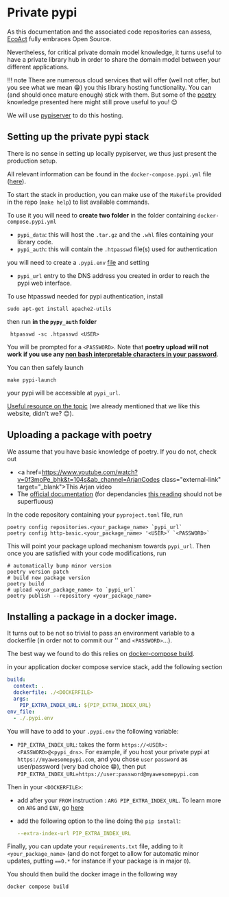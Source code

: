 # Private pypi 
 
As this documentation and the associated code repositories can assess, <a href=https://eco-act.com/ class="external-link" target="_blank">EcoAct</a> fully embraces Open Source.

Nevertheless, for critical private domain model knowledge, it turns useful to have a private library hub in order to share the domain model between your different applications.

!!! note 
    There are numerous cloud services that will offer (well not offer, but you see what we mean 😁) you this library hosting functionality. 
    You can (and should once mature enough) stick with them. But some of the <a href=https://python-poetry.org/ class="external-link" target="_blank">poetry</a> 
    knowledge presented here might still prove useful to you! 😊

We will use <a href=https://github.com/pypiserver/pypiserver class="external-link" target="_blank">pypiserver</a> to do this hosting.

## Setting up the private pypi stack 

There is no sense in setting up locally pypiserver, we thus just present the production setup. 

All relevant information can be found in the `docker-compose.pypi.yml` file (<a href=https://github.com/SE-Sustainability-OSS/ecodev-infra/blob/main/docker-compose.pypi.yml class="external-link" target="_blank">here</a>).

To start the stack in production, you can make use of the `Makefile` provided in the repo (`make help`) to list available commands.

To use it you will need to **create two folder** in the folder containing `docker-compose.pypi.yml`

- `pypi_data`: this will host the `.tar.gz` and the `.whl` files containing your library code. 
- `pypi_auth`: this will contain the `.htpasswd` file(s) used for authentication 

you will need to create a `.pypi.env` <a href=https://www.codementor.io/@parthibakumarmurugesan/what-is-env-how-to-set-up-and-run-a-env-file-in-node-1pnyxw9yxj  class="external-link" target="_blank">file</a> and setting

- `pypi_url` entry to the DNS address you created in order to reach the pypi web interface.  

To use htpasswd needed for pypi authentication, install 
```shell
sudo apt-get install apache2-utils
```
then run **in the `pypy_auth` folder**

```properties
 htpasswd -sc .htpasswd <USER>
```

You will be prompted for a `<PASSWORD>`. Note that **poetry upload will not work if you use any
<a href=https://github.com/python-poetry/poetry/issues/1999 class="external-link" target="_blank">non bash interpretable characters in your password</a>**.

You can then safely launch 
```properties
make pypi-launch
```

your pypi will be accessible at `pypi_url`.

<a href=https://testdriven.io/blog/private-pypi/ class="external-link" target="_blank">Useful resource on the topic</a> (we already mentioned that we like this website, didn't we? 😊).

## Uploading a package with poetry 

We assume that you have basic knowledge of poetry. If you do not, check out
-  <a href=https://www.youtube.com/watch?v=0f3moPe_bhk&t=104s&ab_channel=ArjanCodes class="external-link" target="_blank">This</a> Arjan video 
- The <a href=https://python-poetry.org/ class="external-link" target="_blank">official documentation</a> (for dependancies <a href=https://python-poetry.org/docs/dependency-specification/ class="external-link" target="_blank">this reading</a>  should not be superfluous)

In the code repository containing your `pyproject.toml` file, run 
```properties
poetry config repositories.<your_package_name> `pypi_url`
poetry config http-basic.<your_package_name> '<USER>' `<PASSWORD>`
```
This will point your package upload mechanism towards `pypi_url`. Then once you are satisfied with your code modifications, run 
```properties
# automatically bump minor version
poetry version patch
# build new package version
poetry build
# upload <your_package_name> to `pypi_url`
poetry publish --repository <your_package_name>
```
## Installing a package in a docker image. 

It turns out to be not so trivial to pass an environment variable to a dockerfile (in order not to commit our '<USER>' and `<PASSWORD>`...). 

The best way we found to do this relies on <a href=https://docs.docker.com/engine/reference/commandline/compose_build/ class="external-link" target="_blank">docker-compose build</a>.

in your application docker compose service stack, add the following section 

```yaml
build:
  context: .
  dockerfile: ./<DOCKERFILE>
  args:
    PIP_EXTRA_INDEX_URL: ${PIP_EXTRA_INDEX_URL}
env_file:
  - ./.pypi.env
```

You will have to add to your `.pypi.env` the following variable: 

- `PIP_EXTRA_INDEX_URL`: takes the form `https://<USER>:<PASSWORD>@<pypi_dns>`. 
   For example, if you host your private pypi at `https://myawesomepypi.com`, and you chose 
  `user` `password` as user/password (very bad choice 😁), then put `PIP_EXTRA_INDEX_URL=https://user:password@myawesomepypi.com`

Then in your `<DOCKERFILE>`:

- add after your `FROM` instruction : `ARG PIP_EXTRA_INDEX_URL`. To learn more on `ARG` and `ENV`, go <a href=https://vsupalov.com/docker-arg-env-variable-guide/ class="external-link" target="_blank">here</a>  
- add the following option to the line doing the `pip install`: 

  ```yaml
  --extra-index-url PIP_EXTRA_INDEX_URL
  ```



Finally, you can update your `requirements.txt` file, adding to it `<your_package_name>` (and do not forget to allow for automatic minor updates, putting `==0.*` for instance
if your package is in major `0`). 

You should then build the docker image in the following way

```property
docker compose build
```